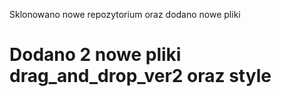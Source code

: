 Sklonowano nowe repozytorium oraz dodano nowe pliki
# Dodano 2 nowe pliki drag_and_drop_ver2 oraz style

